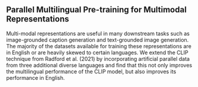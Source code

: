 ## Parallel Multilingual Pre-training for Multimodal Representations
Multi-modal representations are useful in many downstream tasks such as image-grounded caption generation and text-grounded image generation. The majority of the datasets available for training these representations are in English or are heavily skewed to certain languages. We extend the CLIP technique from Radford et al. (2021) by incorporating artificial parallel data from three additional diverse languages and find that this not only improves the multilingual performance of the CLIP model, but also improves its performance in English.

